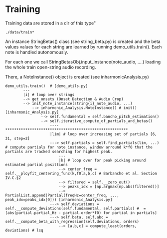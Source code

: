 
# Training

Training data are stored in a dir of this type"
```
./data/train*
```

An instance StringBetas() class (see string_beta.py) is created and the beta values values for each string are learned by running demo_utils.train(). Each note is handled autonomously. 

For each one we call StringBetasObj.input_instance(note_audio, ....) loading the whole train open-string audio recording.

There, a NoteInstance() object is created (see inharmonicAnalysis.py)

```
demo_utils.train()  # [demo_utils.py]
        ---
        |i| # loop over strings
        --> get_onsets (Onset Detection & Audio Crop) 
        --> init_note_instance(string{i}_note_audio, ...) 
            --> inharmonic_Analysis.NoteInstance() # init() [inharmonic_Analysis.py]
                --> self.fundamental = self.bancho_pitch_estimation()
                --> self.iterative_compute_of_partials_and_betas()
                    ---- *******************************************************
                    |lim| # loop over increasing set of partials [6, 31, step=2]
                    ---> self.partials = self.find_partials(lim, ...) # compute partials for note instance. window arround k*f0 that the partials are tracked searching for highest peak.
                        --- 
                        |k| # loop over for peak picking around estimated partial posittions 
                        --> center_freq = self.__ployfit_centering_func(k,f0,a,b,c) # Barbancho et al. Section IV.C.§2
                        --> filtered = self.__zero_out()
                        --> peaks_idx = [np.argmax(np.abs(filtered))]
                        --> PartialList.append(Partial(freqHz=center_freq, ..., peak_idx=peaks_idx[0])) [inharmonic_Analysis.py]
                    ---> self.deviations = self.__compute_deviations(self.fundamental, self.partials) #  = [abs(partial.partial_Hz - partial.order*f0) for partial in partials]
                    ---> self.beta, self.abc = self.__compute_beta_with_regression(self.deviations, orders) 
                        --> [a,b,c] = compute_least(orders, deviations) # lsq

```
